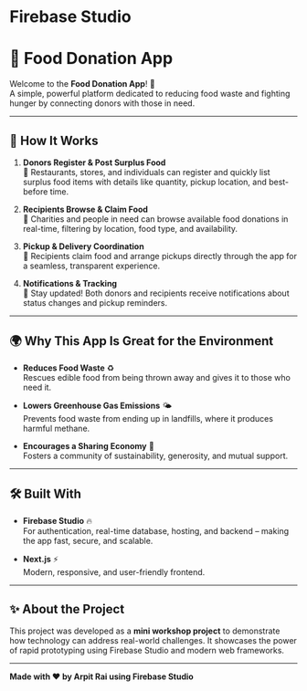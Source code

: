 # Firebase Studio

# 🥗 Food Donation App

Welcome to the **Food Donation App**! 🌱  
A simple, powerful platform dedicated to reducing food waste and fighting hunger by connecting donors with those in need.

---

## 🚀 How It Works

1. **Donors Register & Post Surplus Food**  
   🍞 Restaurants, stores, and individuals can register and quickly list surplus food items with details like quantity, pickup location, and best-before time.

2. **Recipients Browse & Claim Food**  
   🥕 Charities and people in need can browse available food donations in real-time, filtering by location, food type, and availability.

3. **Pickup & Delivery Coordination**  
   🚗 Recipients claim food and arrange pickups directly through the app for a seamless, transparent experience.

4. **Notifications & Tracking**  
   🔔 Stay updated! Both donors and recipients receive notifications about status changes and pickup reminders.

---

## 🌍 Why This App Is Great for the Environment

- **Reduces Food Waste** ♻️  
  Rescues edible food from being thrown away and gives it to those who need it.

- **Lowers Greenhouse Gas Emissions** 🌤️  
  Prevents food waste from ending up in landfills, where it produces harmful methane.

- **Encourages a Sharing Economy** 🤝  
  Fosters a community of sustainability, generosity, and mutual support.

---

## 🛠️ Built With

- **Firebase Studio** 🔥  
  For authentication, real-time database, hosting, and backend – making the app fast, secure, and scalable.

- **Next.js** ⚡  
  Modern, responsive, and user-friendly frontend.

---

## ✨ About the Project

This project was developed as a **mini workshop project** to demonstrate how technology can address real-world challenges. It showcases the power of rapid prototyping using Firebase Studio and modern web frameworks.

---

**Made with ❤️ by Arpit Rai using Firebase Studio**  
